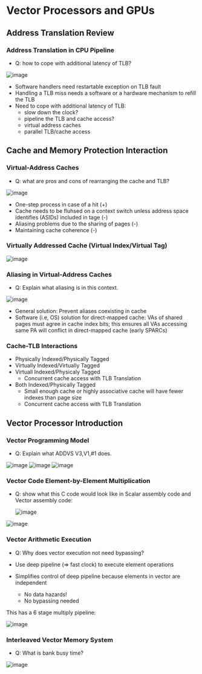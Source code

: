 # Vector Processors and GPUs

## Address Translation Review

### Address Translation in CPU Pipeline
- Q: how to cope with additional latency of TLB?
  
![image](https://github.com/coolnikitav/coding-lessons/assets/30304422/f9512ad9-8a40-40ad-8b45-68b536072441)

- Software handlers need restartable exception on TLB fault
- Handling a TLB miss needs a software or a hardware mechanism to refill the TLB
- Need to cope with additional latency of TLB:
  - slow down the clock?
  - pipeline the TLB and cache access?
  - virtual address caches
  - parallel TLB/cache access
 
## Cache and Memory Protection Interaction

### Virtual-Address Caches
- Q: what are pros and cons of rearranging the cache and TLB?
  
![image](https://github.com/coolnikitav/coding-lessons/assets/30304422/6b10bcd9-35ac-4ab7-8337-44dc2fa1b92c)

- One-step process in case of a hit (+)
- Cache needs to be fluhsed on a context switch unless address space identifies (ASIDs) included in tage (-)
- Aliasing problems due to the sharing of pages (-)
- Maintaining cache coherence (-)

### Virtually Addressed Cache (Virtual Index/Virtual Tag)

![image](https://github.com/coolnikitav/coding-lessons/assets/30304422/448d12a6-7d4e-482f-8a1b-9f0ba4e7e07f)

### Aliasing in Virtual-Address Caches
- Q: Explain what aliasing is in this context.
  
![image](https://github.com/coolnikitav/coding-lessons/assets/30304422/dc65b5fc-5398-4a2e-83ef-6a50b509761c)

- General solution: Prevent aliases coexisting in cache
- Software (i.e, OS) solution for direct-mapped cache: VAs of shared pages must agree in cache index bits; this ensures all VAs accessing same PA will conflict in direct-mapped cache (early SPARCs)

### Cache-TLB Interactions
- Physically Indexed/Physically Tagged
- Virtually Indexed/Virtually Tagged
- Virtuall Indexed/Physicaly Tagged
  - Concurrent cache access with TLB Translation
- Both Indexed/Physically Tagged
  - Small enough cache or highly associative cache will have fewer indexes than page size
  - Concurrent cache access with TLB Translation
 
## Vector Processor Introduction
### Vector Programming Model
- Q: Explain what ADDVS V3,V1,#1 does.
  
![image](https://github.com/coolnikitav/coding-lessons/assets/30304422/e55e6831-fe7b-4160-a634-6d0d79b1b84f)
![image](https://github.com/coolnikitav/coding-lessons/assets/30304422/a3be3bcd-dcea-407c-b782-559626685c75)
![image](https://github.com/coolnikitav/coding-lessons/assets/30304422/5310042b-937a-4773-9b35-c3fa3ff27fa4)

### Vector Code Element-by-Element Multiplication
- Q: show what this C code would look like in Scalar assembly code and Vector assembly code:

  ![image](https://github.com/coolnikitav/coding-lessons/assets/30304422/049060a8-1570-403d-b199-355df278aec0)

![image](https://github.com/coolnikitav/coding-lessons/assets/30304422/557ec859-1cf0-48e5-8865-6b53bb44b8af)

### Vector Arithmetic Execution
- Q: Why does vector execution not need bypassing?
  
- Use deep pipeline (=> fast clock) to execute element operations
- Simplifies control of deep pipeline because elements in vector are independent
  - No data hazards!
  - No bypassing needed

This has a 6 stage multiply pipeline:

![image](https://github.com/coolnikitav/coding-lessons/assets/30304422/56547519-3510-46d3-9014-73daa2402ea1)

### Interleaved Vector Memory System
- Q: What is bank busy time?
  
![image](https://github.com/coolnikitav/coding-lessons/assets/30304422/b1dffd60-abf0-4d36-9fe9-aa446f3204e6)
